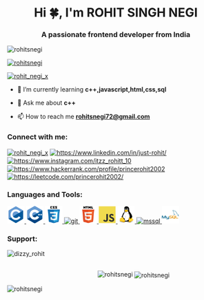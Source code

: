 <h1 align="center">Hi 🍀, I'm ROHIT SINGH NEGI</h1>
<h3 align="center">A passionate frontend developer from India</h3>

<p align="left"> <img src="https://komarev.com/ghpvc/?username=rohitsnegi&label=Profile%20views&color=0e75b6&style=flat" alt="rohitsnegi" /> </p>

<p align="left"> <a href="https://github.com/ryo-ma/github-profile-trophy"><img src="https://github-profile-trophy.vercel.app/?username=rohitsnegi" alt="rohitsnegi" /></a> </p>

<p align="left"> <a href="https://twitter.com/rohit_negi_x" target="blank"><img src="https://img.shields.io/twitter/follow/rohit_negi_x?logo=twitter&style=for-the-badge" alt="rohit_negi_x" /></a> </p>

- 🌱 I’m currently learning **c++,javascript,html,css,sql**

- 💬 Ask me about **c++**

- 📫 How to reach me **rohitsnegi72@gmail.com**

<h3 align="left">Connect with me:</h3>
<p align="left">
<a href="https://twitter.com/rohit_negi_x" target="blank"><img align="center" src="https://raw.githubusercontent.com/rahuldkjain/github-profile-readme-generator/master/src/images/icons/Social/twitter.svg" alt="rohit_negi_x" height="30" width="40" /></a>
<a href="https://linkedin.com/in/https://www.linkedin.com/in/just-rohit/" target="blank"><img align="center" src="https://raw.githubusercontent.com/rahuldkjain/github-profile-readme-generator/master/src/images/icons/Social/linked-in-alt.svg" alt="https://www.linkedin.com/in/just-rohit/" height="30" width="40" /></a>
<a href="https://instagram.com/https://www.instagram.com/itzz_rohitt_10" target="blank"><img align="center" src="https://raw.githubusercontent.com/rahuldkjain/github-profile-readme-generator/master/src/images/icons/Social/instagram.svg" alt="https://www.instagram.com/itzz_rohitt_10" height="30" width="40" /></a>
<a href="https://www.hackerrank.com/https://www.hackerrank.com/profile/princerohit2002" target="blank"><img align="center" src="https://raw.githubusercontent.com/rahuldkjain/github-profile-readme-generator/master/src/images/icons/Social/hackerrank.svg" alt="https://www.hackerrank.com/profile/princerohit2002" height="30" width="40" /></a>
<a href="https://www.leetcode.com/https://leetcode.com/princerohit2002/" target="blank"><img align="center" src="https://raw.githubusercontent.com/rahuldkjain/github-profile-readme-generator/master/src/images/icons/Social/leet-code.svg" alt="https://leetcode.com/princerohit2002/" height="30" width="40" /></a>
</p>

<h3 align="left">Languages and Tools:</h3>
<p align="left"> <a href="https://www.cprogramming.com/" target="_blank" rel="noreferrer"> <img src="https://raw.githubusercontent.com/devicons/devicon/master/icons/c/c-original.svg" alt="c" width="40" height="40"/> </a> <a href="https://www.w3schools.com/cpp/" target="_blank" rel="noreferrer"> <img src="https://raw.githubusercontent.com/devicons/devicon/master/icons/cplusplus/cplusplus-original.svg" alt="cplusplus" width="40" height="40"/> </a> <a href="https://www.w3schools.com/css/" target="_blank" rel="noreferrer"> <img src="https://raw.githubusercontent.com/devicons/devicon/master/icons/css3/css3-original-wordmark.svg" alt="css3" width="40" height="40"/> </a> <a href="https://git-scm.com/" target="_blank" rel="noreferrer"> <img src="https://www.vectorlogo.zone/logos/git-scm/git-scm-icon.svg" alt="git" width="40" height="40"/> </a> <a href="https://www.w3.org/html/" target="_blank" rel="noreferrer"> <img src="https://raw.githubusercontent.com/devicons/devicon/master/icons/html5/html5-original-wordmark.svg" alt="html5" width="40" height="40"/> </a> <a href="https://developer.mozilla.org/en-US/docs/Web/JavaScript" target="_blank" rel="noreferrer"> <img src="https://raw.githubusercontent.com/devicons/devicon/master/icons/javascript/javascript-original.svg" alt="javascript" width="40" height="40"/> </a> <a href="https://www.linux.org/" target="_blank" rel="noreferrer"> <img src="https://raw.githubusercontent.com/devicons/devicon/master/icons/linux/linux-original.svg" alt="linux" width="40" height="40"/> </a> <a href="https://www.microsoft.com/en-us/sql-server" target="_blank" rel="noreferrer"> <img src="https://www.svgrepo.com/show/303229/microsoft-sql-server-logo.svg" alt="mssql" width="40" height="40"/> </a> <a href="https://www.mysql.com/" target="_blank" rel="noreferrer"> <img src="https://raw.githubusercontent.com/devicons/devicon/master/icons/mysql/mysql-original-wordmark.svg" alt="mysql" width="40" height="40"/> </a> </p>

<h3 align="left">Support:</h3>
<p><a href="https://www.buymeacoffee.com/dizzy_rohit"> <img align="left" src="https://cdn.buymeacoffee.com/buttons/v2/default-yellow.png" height="50" width="210" alt="dizzy_rohit" /></a></p><br><br>

<p><img align="left" src="https://github-readme-stats.vercel.app/api/top-langs?username=rohitsnegi&show_icons=true&locale=en&layout=compact" alt="rohitsnegi" /></p>

<p>&nbsp;<img align="center" src="https://github-readme-stats.vercel.app/api?username=rohitsnegi&show_icons=true&locale=en" alt="rohitsnegi" /></p>

<p><img align="center" src="https://github-readme-streak-stats.herokuapp.com/?user=rohitsnegi&" alt="rohitsnegi" /></p>

